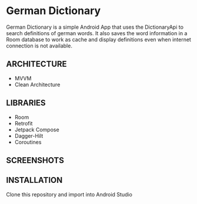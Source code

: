 # German Dictionary

German Dictionary is a simple Android App that uses the DictionaryApi to search definitions of german words. It also saves the word information in a Room database to work as cache and display definitions even when internet connection is not available.

## ARCHITECTURE
- MVVM
- Clean Architecture

## LIBRARIES
- Room
- Retrofit
- Jetpack Compose
- Dagger-Hilt
- Coroutines

## SCREENSHOTS



## INSTALLATION
Clone this repository and import into Android Studio
